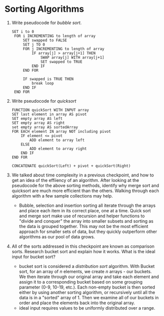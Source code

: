 # Sorting Algorithms

1. Write pseudocode for *bubble sort*.

   ```
   SET i to 0
    FOR i INCREMENTING to length of array
        SET swapped to FALSE
        SET j TO 0
        FOR j INCREMENTING to length of array
            IF array[j] > array[j+1] THEN
                SWAP array[j] WITH array[j+1]
                SET swapped to TRUE
            END IF
        END FOR

        IF swapped is TRUE THEN
            break loop
        END IF
    END FOR
   ```

1. Write pseudocode for *quicksort*

    ```
    FUNCTION quickSort WITH INPUT array
    SET last element in array AS pivot
    SET empty array AS left
    SET empty array AS right
    set empty array AS sortedArray
    FOR EACH element IN array NOT including pivot
        IF element <= pivot
            ADD element to array left
        ELSE
            ADD element to array right
        END IF
    END FOR

    CONCATENATE quickSort(Left) + pivot + quickSort(Right)
    ```

1. We talked about time complexity in a previous checkpoint, and how to get an idea of the effiiency of an algorithm. After looking at the pseudocode for the above sorting methods, identify why merge sort and quicksort are much more efficient than the others. Walking through each algorithm with a few sample collections may help.
   * Bubble, selection and insertion sorting all iterate through the arrays and place each item in its correct place, one at a time. Quick sort and merge sort make use of recursion and helper functions to "divide and conquer" the array into smaller subsets and sorting as the data is grouped together. This may not be the most efficient approach for smaller sets of data, but they quickly outperform other algorithms as our pool of data grows.
1. All of the sorts addressed in this checkpoint are known as comparison sorts. Research bucket sort and explain how it works. What is the ideal input for bucket sort?
   * bucket sort is considered a *distribution sort* algorithm. With Bucket sort, for an array of *n* elements, we create *n* arrays - our buckets. We then iterate through our original array and take each element and assign it to a corresponding bucket based on some grouping parameter (0-9, 10-19, etc.). Each non-empty bucket is then sorted either by using another sorting algorithm, or recursively until all the data is in a "sorted" array of 1. Then we examine all of our buckets in order and place the elements back into the original array.
   * ideal input requires values to be uniformly distributed over a range.